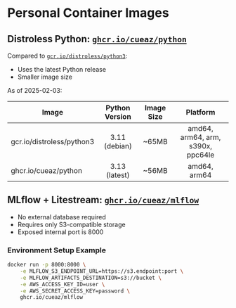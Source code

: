 # Personal Container Images

## Distroless Python: [`ghcr.io/cueaz/python`](//github.com/cueaz/library/pkgs/container/python)

Compared to [`gcr.io/distroless/python3`](//github.com/GoogleContainerTools/distroless/tree/main/python3):

-   Uses the latest Python release
-   Smaller image size

As of 2025-02-03:

| Image                     | Python Version | Image Size |             Platform              |
| ------------------------- | :------------: | :--------: | :-------------------------------: |
| gcr.io/distroless/python3 | 3.11 (debian)  |   ~65MB    | amd64, arm64, arm, s390x, ppc64le |
| ghcr.io/cueaz/python      | 3.13 (latest)  |   ~56MB    |           amd64, arm64            |

## MLflow + Litestream: [`ghcr.io/cueaz/mlflow`](//github.com/cueaz/library/pkgs/container/mlflow)

-   No external database required
-   Requires only S3-compatible storage
-   Exposed internal port is 8000

### Environment Setup Example

```bash
docker run -p 8000:8000 \
    -e MLFLOW_S3_ENDPOINT_URL=https://s3.endpoint:port \
    -e MLFLOW_ARTIFACTS_DESTINATION=s3://bucket \
    -e AWS_ACCESS_KEY_ID=user \
    -e AWS_SECRET_ACCESS_KEY=password \
    ghcr.io/cueaz/mlflow
```
